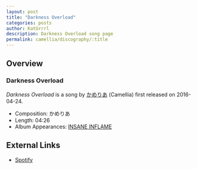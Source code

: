 ```yaml
---
layout: post
title: "Darkness Overload"
categories: posts
author: KatGrrrl
description: Darkness Overload song page
permalink: camellia/discography/:title
---
```


## Overview

### Darkness Overload

*Darkness Overload* is a song by [かめりあ](<{% link postsWiki/_posts/2023-12-10-camellia.md %}>) (Camellia) first released on 2016-04-24.

* Composition: かめりあ
* Length: 04:26
* Album Appearances: [INSANE INFLAME](<{% link postsInclude/_posts/camellia/albums/INSANE-INFLAME/2023-12-18-INSANE-INFLAME.md %}>)

## External Links

* [Spotify](https://open.spotify.com/track/3Ju4Hy6cwHVp2QXSOn3Xck?si=03c2a04612c34b68)
